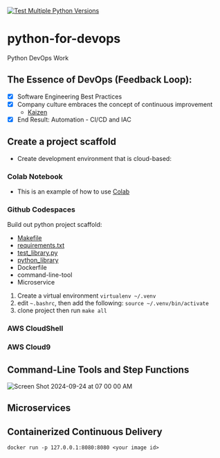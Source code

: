 [![Test Multiple Python Versions](https://github.com/jlo87/python-for-devops/actions/workflows/main.yml/badge.svg)](https://github.com/jlo87/python-for-devops/actions/workflows/main.yml)
# python-for-devops
Python DevOps Work

## The Essence of DevOps (Feedback Loop):
- [x] Software Engineering Best Practices
- [x] Company culture embraces the concept of continuous improvement
    - [Kaizen](https://en.wikipedia.org/wiki/Kaizen)
- [x] End Result: Automation - CI/CD and IAC

## Create a project scaffold

* Create development environment that is cloud-based:

### Colab Notebook

* This is an example of how to use [Colab](https://github.com/jlo87/python-for-devops/blob/main/python_9_22.ipynb)

### Github Codespaces

Build out python project scaffold:

* [Makefile](https://github.com/jlo87/python-for-devops/blob/main/Makefile)
* [requirements.txt](https://github.com/jlo87/python-for-devops/blob/main/requirements.txt)
* [test_library.py](https://github.com/jlo87/python-for-devops/blob/main/test_devopslib.py)
* [python_library](https://github.com/jlo87/python-for-devops/tree/main/devopslib)
* Dockerfile
* command-line-tool
* Microservice

1. Create a virtual environment `virtualenv ~/.venv`
2. edit `~.bashrc`, then add the following: `source ~/.venv/bin/activate`
3. clone project then run `make all`

### AWS CloudShell
### AWS Cloud9

## Command-Line Tools and Step Functions
![Screen Shot 2024-09-24 at 07 00 00 AM](https://user-images.githubusercontent.com/58792/166949310-12f0d0b3-d765-4424-8b58-5715b14ac9d1.png)

## Microservices

## Containerized Continuous Delivery

`docker run -p 127.0.0.1:8080:8080 <your image id>`
